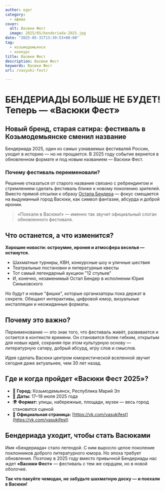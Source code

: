 ```yaml
---
author: egor
category:
  - афиша
cover:
  alt: Васюки Фест
  image: 2025/05/benderiada-2025.jpg
date: "2025-05-31T13:39:53+00:00"
tag:
  - козьмодемьянск
  - конкурс
title: Васюки Фест
description: Васюки Фест
keywords: Васюки Фест
url: /vasyuki-fest/

---
```

# БЕНДЕРИАДЫ БОЛЬШЕ НЕ БУДЕТ! Теперь — «Васюки Фест»

## Новый бренд, старая сатира: фестиваль в Козьмодемьянске сменил название

Бендериада 2025, один из самых узнаваемых фестивалей России, уходит в историю — но не прощается. В 2025 году событие вернется в обновленном формате и под новым названием — Васюки Фест.

### Почему фестиваль переименовали?

Решение отказаться от старого названия связано с ребрендингом и стремлением сделать фестиваль ближе к новому поколению зрителей. Вместо прямой отсылки к образу [Остапа Бендера](/muzej-bendera/) — фокус смещается на выдуманный город Васюки, как символ фантазии, абсурда и доброй иронии.

> «Поехали в Васюки!» — именно так звучит официальный слоган обновленного фестиваля.

## Что останется, а что изменится?

 **Хорошие новости: остроумие, ирония и атмосфера веселья — останутся.**

- Шахматные турниры, КВН, конкурсные шоу и уличные шествия
- Театральные постановки и литературные квесты
- Тот самый легендарный аукцион "12 стульев"
- И, конечно, незаменимый Остап Бендер в исполнении Юрия Синьковского

Но будут и новые "фишки", которые организаторы пока держат в секрете. Обещают интерактивы, цифровой юмор, визуальные инсталляции и неожиданные форматы.

## Почему это важно?

Переименование — это знак того, что фестиваль живёт, развивается и остается в контексте времени. Он становится более гибким, открытым для новых идей, сохраняя при этом культурную основу — литературную сатиру, добрый абсурд, игру слов и смыслов.

Идея сделать Васюки центром юмористической вселенной звучит сегодня даже актуальнее, чем 30 лет назад.

## Где и когда пройдет «Васюки Фест 2025»?

- 📍 **Город:** Козьмодемьянск, Республика Марий Эл
- 📆 **Даты:** 17–19 июля 2025 года
- 🌍 **Формат:** улицы, набережные, площади, музеи — весь город становится сценой
- 🔗 **Официальная страница:** [https://vk.com/vasukifest](https://vk.com/vasukifest)

## Бендериада уходит, чтобы стать Васюками

Имя «Бендериада» стало легендой. С ним выросло целое поколение поклонников доброго литературного юмора. Но эпоха требует обновления. Поэтому в 2025 году вместо привычной Бендериады нас ждет **«Васюки Фест»** — фестиваль с тем же сердцем, но в новой оболочке.

**Так что пакуйте чемодан, не забудьте шахматную доску — и поехали в Васюки!**

